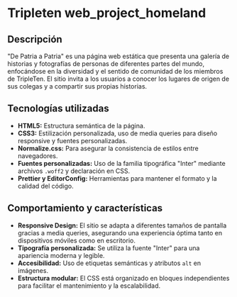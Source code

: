 # Tripleten web_project_homeland

## Descripción

"De Patria a Patria" es una página web estática que presenta una galería de historias y fotografías de personas de diferentes partes del mundo, enfocándose en la diversidad y el sentido de comunidad de los miembros de TripleTen. El sitio invita a los usuarios a conocer los lugares de origen de sus colegas y a compartir sus propias historias.

## Tecnologías utilizadas

- **HTML5:** Estructura semántica de la página.
- **CSS3:** Estilización personalizada, uso de media queries para diseño responsive y fuentes personalizadas.
- **Normalize.css:** Para asegurar la consistencia de estilos entre navegadores.
- **Fuentes personalizadas:** Uso de la familia tipográfica "Inter" mediante archivos `.woff2` y declaración en CSS.
- **Prettier y EditorConfig:** Herramientas para mantener el formato y la calidad del código.

## Comportamiento y características

- **Responsive Design:** El sitio se adapta a diferentes tamaños de pantalla gracias a media queries, asegurando una experiencia óptima tanto en dispositivos móviles como en escritorio.
- **Tipografía personalizada:** Se utiliza la fuente "Inter" para una apariencia moderna y legible.
- **Accesibilidad:** Uso de etiquetas semánticas y atributos `alt` en imágenes.
- **Estructura modular:** El CSS está organizado en bloques independientes para facilitar el mantenimiento y la escalabilidad.
